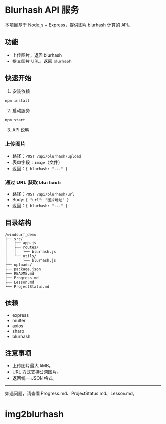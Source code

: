 # Blurhash API 服务

本项目基于 Node.js + Express，提供图片 blurhash 计算的 API。

## 功能
- 上传图片，返回 blurhash
- 提交图片 URL，返回 blurhash

## 快速开始

1. 安装依赖

```bash
npm install
```

2. 启动服务

```bash
npm start
```

3. API 说明

### 上传图片
- 路径：`POST /api/blurhash/upload`
- 表单字段：`image`（文件）
- 返回：`{ blurhash: "..." }`

### 通过 URL 获取 blurhash
- 路径：`POST /api/blurhash/url`
- Body: `{ "url": "图片地址" }`
- 返回：`{ blurhash: "..." }`

## 目录结构
```
/windsurf_demo
├── src/
│   ├── app.js
│   ├── routes/
│   │   └── blurhash.js
│   └── utils/
│       └── blurhash.js
├── uploads/
├── package.json
├── README.md
├── Progress.md
├── Lesson.md
└── ProjectStatus.md
```

## 依赖
- express
- multer
- axios
- sharp
- blurhash

## 注意事项
- 上传图片最大 5MB。
- URL 方式支持公网图片。
- 返回统一 JSON 格式。

---

如遇问题，请查看 Progress.md、ProjectStatus.md、Lesson.md。
# img2blurhash
